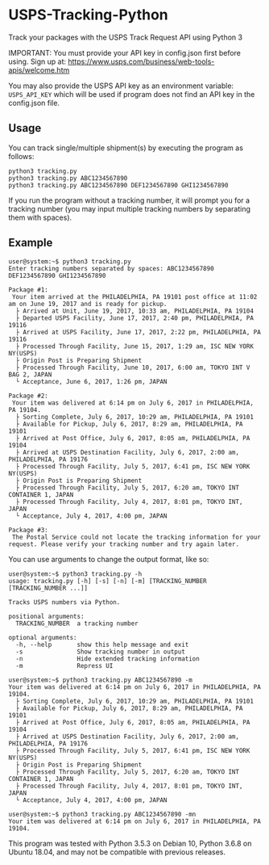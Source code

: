 # USPS-Tracking-Python
Track your packages with the USPS Track Request API using Python 3

IMPORTANT: You must provide your API key in config.json first before using.
Sign up at: https://www.usps.com/business/web-tools-apis/welcome.htm

You may also provide the USPS API key as an environment variable: `USPS_API_KEY`
which will be used if program does not find an API key in the config.json file.

## Usage

You can track single/multiple shipment(s) by executing the program as follows:

```
python3 tracking.py
python3 tracking.py ABC1234567890
python3 tracking.py ABC1234567890 DEF1234567890 GHI1234567890
```

If you run the program without a tracking number, it will prompt you for a tracking number (you may input multiple tracking numbers by separating them with spaces).

## Example

```
user@system:~$ python3 tracking.py
Enter tracking numbers separated by spaces: ABC1234567890 DEF1234567890 GHI1234567890

Package #1:
 Your item arrived at the PHILADELPHIA, PA 19101 post office at 11:02 am on June 19, 2017 and is ready for pickup.
  ├ Arrived at Unit, June 19, 2017, 10:33 am, PHILADELPHIA, PA 19104
  ├ Departed USPS Facility, June 17, 2017, 2:40 pm, PHILADELPHIA, PA 19116
  ├ Arrived at USPS Facility, June 17, 2017, 2:22 pm, PHILADELPHIA, PA 19116
  ├ Processed Through Facility, June 15, 2017, 1:29 am, ISC NEW YORK NY(USPS)
  ├ Origin Post is Preparing Shipment
  ├ Processed Through Facility, June 10, 2017, 6:00 am, TOKYO INT V BAG 2, JAPAN
  └ Acceptance, June 6, 2017, 1:26 pm, JAPAN

Package #2:
 Your item was delivered at 6:14 pm on July 6, 2017 in PHILADELPHIA, PA 19104.
  ├ Sorting Complete, July 6, 2017, 10:29 am, PHILADELPHIA, PA 19101
  ├ Available for Pickup, July 6, 2017, 8:29 am, PHILADELPHIA, PA 19101
  ├ Arrived at Post Office, July 6, 2017, 8:05 am, PHILADELPHIA, PA 19104
  ├ Arrived at USPS Destination Facility, July 6, 2017, 2:00 am, PHILADELPHIA, PA 19176
  ├ Processed Through Facility, July 5, 2017, 6:41 pm, ISC NEW YORK NY(USPS)
  ├ Origin Post is Preparing Shipment
  ├ Processed Through Facility, July 5, 2017, 6:20 am, TOKYO INT CONTAINER 1, JAPAN
  ├ Processed Through Facility, July 4, 2017, 8:01 pm, TOKYO INT, JAPAN
  └ Acceptance, July 4, 2017, 4:00 pm, JAPAN

Package #3:
 The Postal Service could not locate the tracking information for your request. Please verify your tracking number and try again later.
```

You can use arguments to change the output format, like so:

```
user@system:~$ python3 tracking.py -h
usage: tracking.py [-h] [-s] [-n] [-m] [TRACKING_NUMBER [TRACKING_NUMBER ...]]

Tracks USPS numbers via Python.

positional arguments:
  TRACKING_NUMBER  a tracking number

optional arguments:
  -h, --help       show this help message and exit
  -s               Show tracking number in output
  -n               Hide extended tracking information
  -m               Repress UI
```

```
user@system:~$ python3 tracking.py ABC1234567890 -m
Your item was delivered at 6:14 pm on July 6, 2017 in PHILADELPHIA, PA 19104.
  ├ Sorting Complete, July 6, 2017, 10:29 am, PHILADELPHIA, PA 19101
  ├ Available for Pickup, July 6, 2017, 8:29 am, PHILADELPHIA, PA 19101
  ├ Arrived at Post Office, July 6, 2017, 8:05 am, PHILADELPHIA, PA 19104
  ├ Arrived at USPS Destination Facility, July 6, 2017, 2:00 am, PHILADELPHIA, PA 19176
  ├ Processed Through Facility, July 5, 2017, 6:41 pm, ISC NEW YORK NY(USPS)
  ├ Origin Post is Preparing Shipment
  ├ Processed Through Facility, July 5, 2017, 6:20 am, TOKYO INT CONTAINER 1, JAPAN
  ├ Processed Through Facility, July 4, 2017, 8:01 pm, TOKYO INT, JAPAN
  └ Acceptance, July 4, 2017, 4:00 pm, JAPAN
```

```
user@system:~$ python3 tracking.py ABC1234567890 -mn
Your item was delivered at 6:14 pm on July 6, 2017 in PHILADELPHIA, PA 19104.
```

This program was tested with Python 3.5.3 on Debian 10, Python 3.6.8 on Ubuntu 18.04, and may not be compatible with previous releases.


